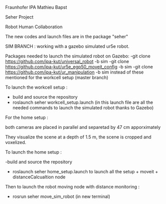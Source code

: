 Fraunhofer IPA
Mathieu Bapst

Seher Project

Robot Human Collaboration

The new codes and launch files are in the package "seher"

SIM BRANCH : working with a gazebo simulated ur5e robot.

Packages needed to launch the simulated robot on Gazebo:
-git clone https://github.com/ipa-kut/universal_robot -b sim
-git clone https://github.com/ipa-kut/ur5e_egp50_moveit_config -b sim
-git clone https://github.com/ipa-kut/ur_manipulation -b sim
instead of these mentioned for the workcell setup (master branch)


To launch the workcell setup :
- build and source the repository
- roslaunch seher workcell_setup.launch    (in this launch file are all the needed commands to launch the simulated robot thanks to Gazebo)

For the home setup :

both cameras are placed in parallel and separetad by 47 cm apporximately

They visualize the scene at a depth of 1.5 m, the scene is cropped and voxelized.

To launch the home setup :

-build and source the repository
- roslaunch seher home_setup.launch to launch all the setup + moveit + distanceCalcualtion node

Then to launch the robot moving node with distance monitoring :
- rosrun seher move_sim_robot (in new terminal)

